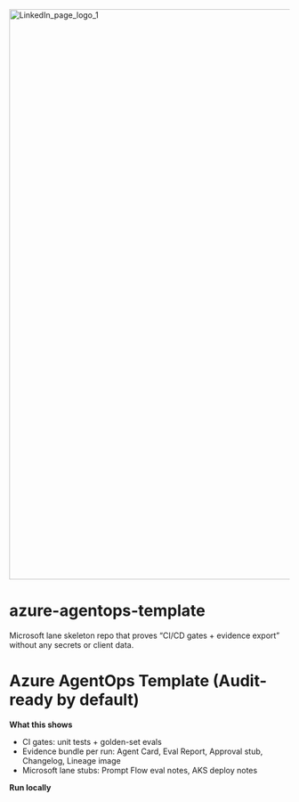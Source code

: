 <img width="1024" height="1024" alt="LinkedIn_page_logo_1" src="https://github.com/user-attachments/assets/2595de2f-3b37-4933-bf00-f5c18e51160d" />


# azure-agentops-template
Microsoft lane skeleton repo that proves “CI/CD gates + evidence export” without any secrets or client data.

# Azure AgentOps Template (Audit-ready by default)

**What this shows**
- CI gates: unit tests + golden-set evals
- Evidence bundle per run: Agent Card, Eval Report, Approval stub, Changelog, Lineage image
- Microsoft lane stubs: Prompt Flow eval notes, AKS deploy notes

**Run locally**

